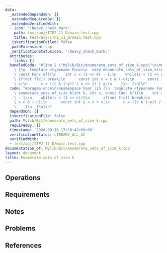```yaml
---
data:
  _extendedDependsOn: []
  _extendedRequiredBy: []
  _extendedVerifiedWith:
  - icon: ':heavy_check_mark:'
    path: test/aoj/ITP2_11_D/main.test.cpp
    title: test/aoj/ITP2_11_D/main.test.cpp
  _isVerificationFailed: false
  _pathExtension: cpp
  _verificationStatusIcon: ':heavy_check_mark:'
  attributes:
    links: []
  bundledCode: "#line 2 \"Mylib/Bit/enumerate_sets_of_size_k.cpp\"\n\nnamespace haar_lib\
    \ {\n  template <typename Func>\n  void enumerate_sets_of_size_k(int k, int n,\
    \ const Func &f){\n    int c = (1 << k) - 1;\n    while(c < (1 << n)){\n     \
    \ if(not f(c)) break;\n      const int x = c & (-c);\n      const int y = c +\
    \ x;\n      c = ((c & (~y)) / x >> 1) | y;\n    }\n  }\n}\n"
  code: "#pragma once\n\nnamespace haar_lib {\n  template <typename Func>\n  void\
    \ enumerate_sets_of_size_k(int k, int n, const Func &f){\n    int c = (1 << k)\
    \ - 1;\n    while(c < (1 << n)){\n      if(not f(c)) break;\n      const int x\
    \ = c & (-c);\n      const int y = c + x;\n      c = ((c & (~y)) / x >> 1) | y;\n\
    \    }\n  }\n}\n"
  dependsOn: []
  isVerificationFile: false
  path: Mylib/Bit/enumerate_sets_of_size_k.cpp
  requiredBy: []
  timestamp: '2020-09-16 17:10:42+09:00'
  verificationStatus: LIBRARY_ALL_AC
  verifiedWith:
  - test/aoj/ITP2_11_D/main.test.cpp
documentation_of: Mylib/Bit/enumerate_sets_of_size_k.cpp
layout: document
title: Enumerate sets of size k
---
```


## Operations

## Requirements

## Notes

## Problems

## References
